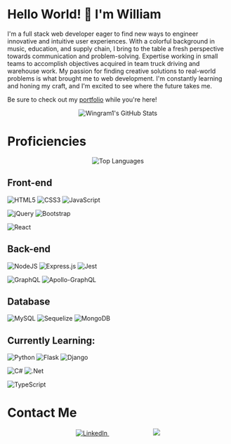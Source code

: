 # Hello World! 👋 I'm William

I'm a full stack web developer eager to find new ways to engineer innovative and intuitive user experiences. With a colorful background in music, education, and supply chain, I bring to the table a fresh perspective towards communication and problem-solving. Expertise working in small teams to accomplish objectives acquired in team truck driving and warehouse work. My passion for finding creative solutions to real-world problems is what brought me to web development. I'm constantly learning and honing my craft, and I'm excited to see where the future takes me.

Be sure to check out my <a href='https://wingram1.github.io/portfolio'>portfolio</a> while you're here!

<p align="center">
<img src="https://github-readme-stats.vercel.app/api?username=wingram1&theme=tokyonight" alt="Wingram1's GitHub Stats" />
</p>

# Proficiencies

<p align="center">
<img src="https://github-readme-stats.vercel.app/api/top-langs/?username=wingram1&layout=compact" alt="Top Languages" />
</p>

## Front-end

<!-- html/css/js + libraries -->

![HTML5](https://img.shields.io/badge/html5-%23E34F26.svg?style=for-the-badge&logo=html5&logoColor=white)
![CSS3](https://img.shields.io/badge/css3-%231572B6.svg?style=for-the-badge&logo=css3&logoColor=white)
![JavaScript](https://img.shields.io/badge/javascript-%23323330.svg?style=for-the-badge&logo=javascript&logoColor=%23F7DF1E)

<!-- libraries -->

![jQuery](https://img.shields.io/badge/jquery-%230769AD.svg?style=for-the-badge&logo=jquery&logoColor=white)
![Bootstrap](https://img.shields.io/badge/bootstrap-%23563D7C.svg?style=for-the-badge&logo=bootstrap&logoColor=white)

<!-- frontend frameworks -->

![React](https://img.shields.io/badge/react-%2320232a.svg?style=for-the-badge&logo=react&logoColor=%2361DAFB)

## Back-end

<!-- Node.js -->

![NodeJS](https://img.shields.io/badge/node.js-6DA55F?style=for-the-badge&logo=node.js&logoColor=white)
![Express.js](https://img.shields.io/badge/express.js-%23404d59.svg?style=for-the-badge&logo=express&logoColor=%2361DAFB)
![Jest](https://img.shields.io/badge/-jest-%23C21325?style=for-the-badge&logo=jest&logoColor=white)


<!-- GraphQL -->

![GraphQL](https://img.shields.io/badge/-GraphQL-E10098?style=for-the-badge&logo=graphql&logoColor=white)
![Apollo-GraphQL](https://img.shields.io/badge/-ApolloGraphQL-311C87?style=for-the-badge&logo=apollo-graphql)

## Database

![MySQL](https://img.shields.io/badge/mysql-%2300f.svg?style=for-the-badge&logo=mysql&logoColor=white) ![Sequelize](https://img.shields.io/badge/Sequelize-52B0E7?style=for-the-badge&logo=Sequelize&logoColor=white) ![MongoDB](https://img.shields.io/badge/MongoDB-%234ea94b.svg?style=for-the-badge&logo=mongodb&logoColor=white)

## Currently Learning:

<!-- Python -->

![Python](https://img.shields.io/badge/python-3670A0?style=for-the-badge&logo=python&logoColor=ffdd54)
![Flask](https://img.shields.io/badge/flask-%23000.svg?style=for-the-badge&logo=flask&logoColor=white)
![Django](https://img.shields.io/badge/django-%23092E20.svg?style=for-the-badge&logo=django&logoColor=white)

<!-- C# -->
![C#](https://img.shields.io/badge/c%23-%23239120.svg?style=for-the-badge&logo=c-sharp&logoColor=white)
![.Net](https://img.shields.io/badge/.NET-5C2D91?style=for-the-badge&logo=.net&logoColor=white)

<!-- TypeScript -->
![TypeScript](https://img.shields.io/badge/typescript-%23007ACC.svg?style=for-the-badge&logo=typescript&logoColor=white)

# Contact Me

<p align="center">
<a style="margin: 0 50px;" href='https://www.linkedin.com/in/wingram1/'>
    <img src='https://img.shields.io/badge/linkedin-%230077B5.svg?style=for-the-badge&logo=linkedin&logoColor=white' alt="LinkedIn"/>
</a>
<a style="margin: 0 50px;" href='mailto:waingram96@gmail.com'>
    <img src='https://img.shields.io/badge/Gmail-D14836?style=for-the-badge&logo=gmail&logoColor=white'>
</a>
</p>
